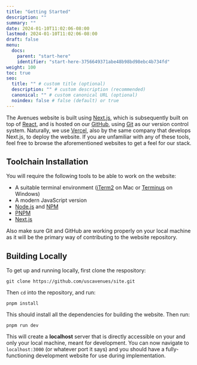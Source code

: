 ```yaml
---
title: "Getting Started"
description: ""
summary: ""
date: 2024-01-10T11:02:06-08:00
lastmod: 2024-01-10T11:02:06-08:00
draft: false
menu:
  docs:
    parent: "start-here"
    identifier: "start-here-3756649371abe48b98bd98ebc4b734fd"
weight: 100
toc: true
seo:
  title: "" # custom title (optional)
  description: "" # custom description (recommended)
  canonical: "" # custom canonical URL (optional)
  noindex: false # false (default) or true
---
```


The Avenues website is built using <a href="https://nextjs.org/">Next.js</a>, which is subsequently built on top of <a href="https://react.dev/">React</a>, and is hosted on our <a href="https://github.com/uscavenues">GitHub</a>, using <a href="https://git-scm.com/">Git</a> as our version control system. Naturally, we use <a href="https://vercel.com/">Vercel</a>, also by the same company that develops Next.js, to deploy the website. If you are unfamiliar with any of these tools, feel free to browse the aforementioned websites to get a feel for our stack.

## Toolchain Installation

You will require the following tools to be able to work on the website:

 - A suitable terminal environment (<a href="https://iterm2.com/">iTerm2</a> on Mac or <a href="https://termius.com/">Terminus</a> on Windows)
 - A modern JavaScript version
 - <a href="https://nodejs.org/">Node.js</a> and <a href="https://www.npmjs.com/">NPM</a>
 - <a href="https://pnpm.io/">PNPM</a>
 - <a href="https://nextjs.org/">Next.js</a>

Also make sure Git and GitHub are working properly on your local machine as it will be the primary way of contributing to the website repository.

## Building Locally

To get up and running locally, first clone the respository:

```console
git clone https://github.com/uscavenues/site.git
```

Then `cd` into the repository, and run:

```console
pnpm install
```

This should install all the dependencies for building the website. Then run:

```console
pnpm run dev
```

This will create a **localhost** server that is directly accessible on your and only your local machine, meant for development. You can now navigate to `localhost:3000` (or whatever port it says) and you should have a fully-functioning development website for use during implementation.